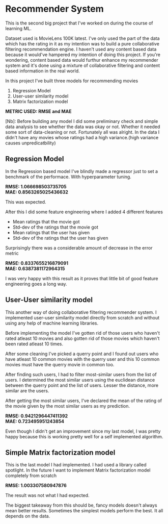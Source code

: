 # Recommender System

This is the second big project that I've worked on during the course of learning ML.

Dataset used is MovieLens 100K latest. I've only used the part of the data which has the rating in it as my intention was to build a pure collaborative filtering recommendation engine. I haven't used any content based data because it would've hampered my intention of doing this project. If you're wondering, content based data would furthur enhance my recommender system and it's done using a mixture of collaborative filtering and content based information in the real world.

In this project I've built three models for recommending movies 
1. Regression Model
2. User-user similarity model
3. Matrix factorization model

**METRIC USED: RMSE and MAE**

[Nb]: Before building any model I did some preliminary check and simple data analysis to see whether the data was okay or not. Whether it needed some sort of data-cleaning or not. Fortunately all was alright. In the data I didn't have any movies whose ratings had a high variance.(high variance causes unpredicatbility)

## Regression Model
In the Regression based model I've blindly made a regressor just to set a benchmark of the performace. With hyperparameter tuning. 

**RMSE: 1.066698503735705 <br>
MAE: 0.8563265025436632**

This was expected.

After this I did some feature engineering where I added 4 different features
* Mean ratings that the movie got
* Std-dev of the ratings that the movie got
* Mean ratings that the user has given
* Std-dev of the ratings that the user has given

Surprisingly there was a considerable amount of decrease in the error metric

**RMSE: 0.8337655216879091 <br>
MAE: 0.6387381172964315**

I was very happy with this result as it proves that little bit of good feature engineering goes a long way.

## User-User similarity model
This another way of doing collaborative filtering recommender system. I implemented user-user similarity model directly from scratch and without using any help of machine learning libraries.

Before implementing the model I've gotten rid of those users who haven't rated atleast 10 movies and also gotten rid of those movies which haven't been rated atleast 10 times. 

After some cleaning I've picked a querry point and I found out users who have atleast 10 common movies with the querry user and this 10 common movies must have the querry movie in common too.

After finding such users, I had to filter most-similar users from the list of users. I determined the most similar users using the euclidean distance between the querry point and the list of users. Lesser the distance, more similar are the users. 

After getting the most similar users, I've declared the mean of the rating of the movie given by the most similar users as my prediction. 

**RMSE: 0.9421296447411392 <br>
MAE: 0.723495951243854**

Even though I didn't get an improvement since my last model, I was pretty happy because this is working pretty well for a self implemented algorithm.

## Simple Matrix factorization model
This is the last model I had implemented. I had used a library called spotlight. In the future I want to implement Matrix factorization model completely from scratch

**RMSE: 1.003307580947876**

The result was not what I had expected. 

The biggest takeaway from this should be, fancy models doesn't always mean better results. Sometimes the simplest models perform the best. It all depends on the data.
